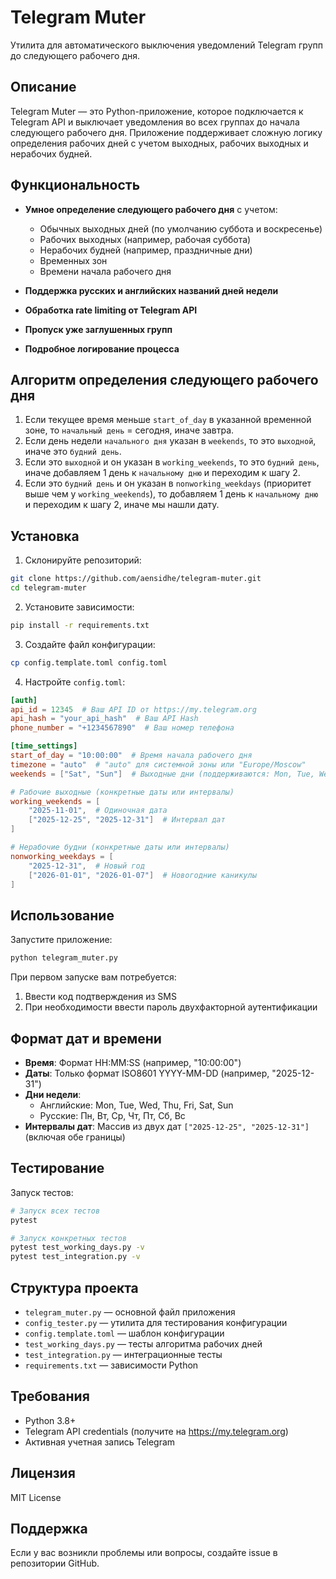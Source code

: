 # Telegram Muter

Утилита для автоматического выключения уведомлений Telegram групп до следующего рабочего дня.

## Описание

Telegram Muter — это Python-приложение, которое подключается к Telegram API и выключает уведомления во всех группах до начала следующего рабочего дня. Приложение поддерживает сложную логику определения рабочих дней с учетом выходных, рабочих выходных и нерабочих будней.

## Функциональность

- **Умное определение следующего рабочего дня** с учетом:
  - Обычных выходных дней (по умолчанию суббота и воскресенье)
  - Рабочих выходных (например, рабочая суббота)
  - Нерабочих будней (например, праздничные дни)
  - Временных зон
  - Времени начала рабочего дня
  
- **Поддержка русских и английских названий дней недели**
- **Обработка rate limiting от Telegram API**
- **Пропуск уже заглушенных групп**
- **Подробное логирование процесса**

## Алгоритм определения следующего рабочего дня

1. Если текущее время меньше `start_of_day` в указанной временной зоне, то `начальный день` = сегодня, иначе завтра.
2. Если день недели `начального дня` указан в `weekends`, то это `выходной`, иначе это `будний день`.
3. Если это `выходной` и он указан в `working_weekends`, то это `будний день`, иначе добавляем 1 день к `начальному дню` и переходим к шагу 2.
4. Если это `будний день` и он указан в `nonworking_weekdays` (приоритет выше чем у `working_weekends`), то добавляем 1 день к `начальному дню` и переходим к шагу 2, иначе мы нашли дату.

## Установка

1. Склонируйте репозиторий:
```bash
git clone https://github.com/aensidhe/telegram-muter.git
cd telegram-muter
```

2. Установите зависимости:
```bash
pip install -r requirements.txt
```

3. Создайте файл конфигурации:
```bash
cp config.template.toml config.toml
```

4. Настройте `config.toml`:
```toml
[auth]
api_id = 12345  # Ваш API ID от https://my.telegram.org
api_hash = "your_api_hash"  # Ваш API Hash
phone_number = "+1234567890"  # Ваш номер телефона

[time_settings]
start_of_day = "10:00:00"  # Время начала рабочего дня
timezone = "auto"  # "auto" для системной зоны или "Europe/Moscow"
weekends = ["Sat", "Sun"]  # Выходные дни (поддерживаются: Mon, Tue, Wed, Thu, Fri, Sat, Sun, Пн, Вт, Ср, Чт, Пт, Сб, Вс)

# Рабочие выходные (конкретные даты или интервалы)
working_weekends = [
    "2025-11-01",  # Одиночная дата
    ["2025-12-25", "2025-12-31"]  # Интервал дат
]

# Нерабочие будни (конкретные даты или интервалы)
nonworking_weekdays = [
    "2025-12-31",  # Новый год
    ["2026-01-01", "2026-01-07"]  # Новогодние каникулы
]
```

## Использование

Запустите приложение:
```bash
python telegram_muter.py
```

При первом запуске вам потребуется:
1. Ввести код подтверждения из SMS
2. При необходимости ввести пароль двухфакторной аутентификации

## Формат дат и времени

- **Время**: Формат HH:MM:SS (например, "10:00:00")
- **Даты**: Только формат ISO8601 YYYY-MM-DD (например, "2025-12-31")
- **Дни недели**: 
  - Английские: Mon, Tue, Wed, Thu, Fri, Sat, Sun
  - Русские: Пн, Вт, Ср, Чт, Пт, Сб, Вс
- **Интервалы дат**: Массив из двух дат `["2025-12-25", "2025-12-31"]` (включая обе границы)

## Тестирование

Запуск тестов:
```bash
# Запуск всех тестов
pytest

# Запуск конкретных тестов
pytest test_working_days.py -v
pytest test_integration.py -v
```

## Структура проекта

- `telegram_muter.py` — основной файл приложения
- `config_tester.py` — утилита для тестирования конфигурации
- `config.template.toml` — шаблон конфигурации
- `test_working_days.py` — тесты алгоритма рабочих дней
- `test_integration.py` — интеграционные тесты
- `requirements.txt` — зависимости Python

## Требования

- Python 3.8+
- Telegram API credentials (получите на https://my.telegram.org)
- Активная учетная запись Telegram

## Лицензия

MIT License

## Поддержка

Если у вас возникли проблемы или вопросы, создайте issue в репозитории GitHub.
